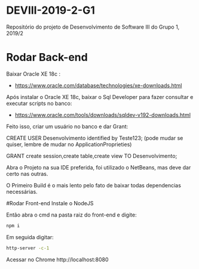 # DEVIII-2019-2-G1
Repositório do projeto de Desenvolvimento de Software III do Grupo 1, 2019/2


# Rodar Back-end

Baixar Oracle XE 18c : 
 - https://www.oracle.com/database/technologies/xe-downloads.html

Após instalar o Oracle XE 18c, baixar o Sql Developer para fazer consultar e executar scripts no banco: 
 - https://www.oracle.com/tools/downloads/sqldev-v192-downloads.html
 
Feito isso, criar um usuário no banco e dar Grant:

	
CREATE USER Desenvolvimento identified by Teste123; (pode mudar se quiser, lembre de mudar no ApplicationProprieties)

GRANT create session,create table,create view TO Desenvolvimento;

Abra o Projeto na sua IDE preferida, foi utilizado o NetBeans, mas deve dar certo nas outras.

O Primeiro Build é o mais lento pelo fato de baixar todas dependencias necessárias.

#Rodar Front-end
Instale o NodeJS

Então abra o cmd na pasta raiz do front-end e digite:
```bash
npm i
```

Em seguida digitar:
```bash
http-server -c-1
```
Acessar no Chrome http://localhost:8080



